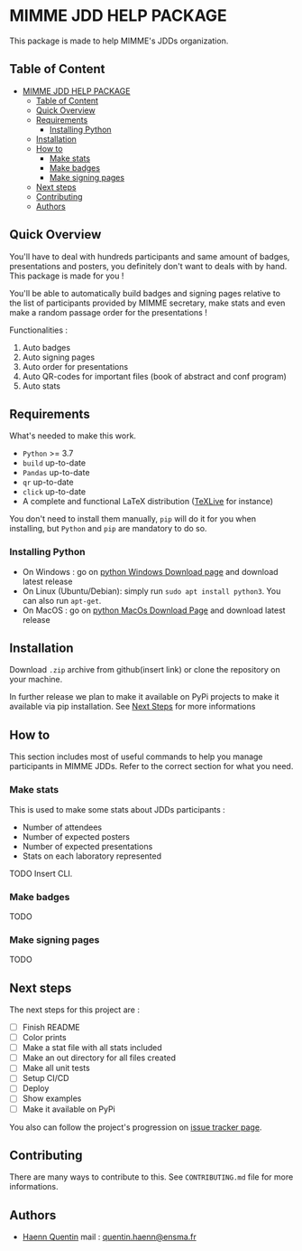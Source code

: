# MIMME JDD HELP PACKAGE

This package is made to help MIMME's JDDs organization.

## Table of Content

- [MIMME JDD HELP PACKAGE](#mimme-jdd-help-package)
  - [Table of Content](#table-of-content)
  - [Quick Overview](#quick-overview)
  - [Requirements](#requirements)
    - [Installing Python](#installing-python)
  - [Installation](#installation)
  - [How to](#how-to)
    - [Make stats](#make-stats)
    - [Make badges](#make-badges)
    - [Make signing pages](#make-signing-pages)
  - [Next steps](#next-steps)
  - [Contributing](#contributing)
  - [Authors](#authors)

## Quick Overview

You'll have to deal with hundreds participants and same amount of badges, presentations and posters, you definitely don't want to deals with by hand. This package is made for you !

You'll be able to automatically build badges and signing pages relative to the list of participants provided by MIMME secretary, make stats and even make a random passage order for the presentations !

Functionalities :

1. Auto badges
2. Auto signing pages
3. Auto order for presentations
4. Auto QR-codes for important files (book of abstract and conf program)
5. Auto stats

## Requirements

What's needed to make this work.

- `Python` >= 3.7
- `build` up-to-date
- `Pandas` up-to-date
- `qr` up-to-date
- `click` up-to-date
- A complete and functional LaTeX distribution ([TeXLive](https://tug.org/texlive/acquire-netinstall.html) for instance)

You don't need to install them manually, `pip` will do it for you when installing, but `Python` and `pip` are mandatory to do so.

### Installing Python

- On Windows : go on [python Windows Download page](https://www.python.org/downloads/windows/) and download latest release
- On Linux (Ubuntu/Debian): simply run `sudo apt install python3`. You can also run `apt-get`.
- On MacOS : go on [python MacOs Download Page](https://www.python.org/downloads/macos/) and download latest release

## Installation

Download  `.zip` archive from github(insert link) or clone the repository on your machine.

In further release we plan to make it available on PyPi projects to make it available via pip installation. See [Next Steps](#next-steps) for more informations

## How to

This section includes most of useful commands to help you manage participants in MIMME JDDs. Refer to the correct section for what you need.

### Make stats

This is used to make some stats about JDDs participants :

- Number of attendees
- Number of expected posters
- Number of expected presentations
- Stats on each laboratory represented

TODO Insert CLI.

### Make badges

TODO

### Make signing pages

TODO

## Next steps

The next steps for this project are :

- [ ] Finish README
- [ ] Color prints
- [ ] Make a stat file with all stats included
- [ ] Make an out directory for all files created
- [ ] Make all unit tests
- [ ] Setup CI/CD
- [ ] Deploy
- [ ] Show examples
- [ ] Make it available on PyPi

You also can follow the project's progression on [issue tracker page](https://github.com/quentinhaenn/jdd/issues).
## Contributing

There are many ways to contribute to this. See `CONTRIBUTING.md` file for more informations.
## Authors

- [Haenn Quentin](https://github.com/quentinhaenn) mail : quentin.haenn@ensma.fr